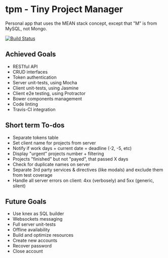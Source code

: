 # tpm - Tiny Project Manager

Personal app that uses the MEAN stack concept, except that "M" is from MySQL, not Mongo.

[![Build Status](https://travis-ci.org/andreipfeiffer/tpm.svg?branch=master)](https://travis-ci.org/andreipfeiffer/tpm)

## Achieved Goals

* RESTful API
* CRUD interfaces
* Token authentication
* Server unit-tests, using Mocha
* Client unit-tests, using Jasmine
* Client e2e testing, using Protractor
* Bower components management
* Code linting
* Travis-CI integration

## Short term To-dos

* Separate tokens table
* Set client name for projects from server
* Notify if work days + current date = deadline (-2, -5, etc)
* Display "urgent" projects number + filtering
* Projects "finished" but not "payed", that passed X days
* Check for duplicate names on server
* Separate 3rd party services & directives (like modals) and exclude them from test coverage
* Handle all server errors on client: 4xx (verbosely) and 5xx (generic, silent)

## Future Goals

* Use knex as SQL builder
* Websockets messaging
* Full server unit-tests
* Offline availability
* Build and optimize resources
* Create new accounts
* Recover password
* Close account
